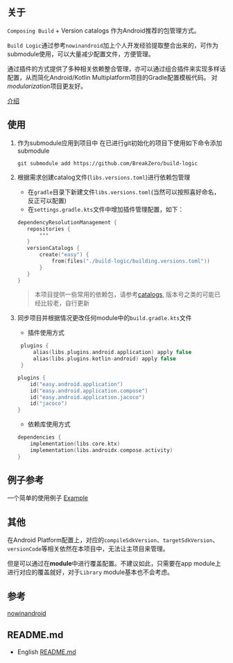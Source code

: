 ## 关于
`Composing Build` + Version catalogs 作为Android推荐的包管理方式。

`Build Logic`通过参考`nowinandroid`加上个人开发经验提取整合出来的，可作为submodule使用，可以大量减少配置文件，方便管理。

通过插件的方式提供了多种相关依赖整合管理，亦可以通过组合插件来实现多样话配置，从而简化Android/Kotlin Multiplatform项目的Gradle配置模板代码。 对*modularization*项目更友好。 

[介绍](https://www.dejinlu.com/posts/2023/09/27/ddd9439e/)

## 使用
1. 作为submodule应用到项目中 
    在已进行git初始化的项目下使用如下命令添加submodule
    ```shell
    git submodule add https://github.com/BreakZero/build-logic
    ```

2. 根据需求创建catalog文件(`libs.versions.toml`)进行依赖包管理
   - 在`gradle`目录下新建文件`libs.versions.toml`(当然可以按照喜好命名，反正可以配置)
   - 在`settings.gradle.kts`文件中增加插件管理配置，如下：
   ```kotlin
   dependencyResolutionManagement {
      repositories {
          ***
      }
      versionCatalogs {
          create("easy") {
              from(files("./build-logic/building.versions.toml"))
          }
      }
   }
   ```
   > 本项目提供一些常用的依赖包，请参考[catalogs](catalogs), 版本号之类的可能已经比较老，自行更新

3. 同步项目并根据情况更改任何module中的`build.gradle.kts`文件
   - 插件使用方式
   ```kotlin
    plugins {
        alias(libs.plugins.android.application) apply false
        alias(libs.plugins.kotlin-android) apply false
    }
    ```
    ```kotlin
    plugins {
        id("easy.android.application")
        id("easy.android.application.compose")
        id("easy.android.application.jacoco")
        id("jacoco")
    }
    ```
    
    - 依赖库使用方式
    ```kotlin
    dependencies {
        implementation(libs.core.ktx)
        implementation(libs.androidx.compose.activity)
    }
    ```    

## 例子参考
一个简单的使用例子 [Example](https://github.com/BreakZero/Build-Logic-UsingExample)

## 其他
在Android Platform配置上，对应的`compileSdkVersion`、`targetSdkVersion`、`versionCode`等相关依然在本项目中，无法让主项目来管理。

但是可以通过在**module**中进行覆盖配置。不建议如此，只需要在app module上进行对应的覆盖就好，对于`Library` module基本也不会考虑。

## 参考
[nowinandroid](https://github.com/android/nowinandroid)

## README.md
- English [README.md](README.md)